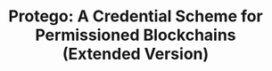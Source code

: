 ---
layout: post
year: 2022
title: "Protego: A Credential Scheme for Permissioned Blockchains (Extended Version)"
authors: Aisling Connolly, Jerome Deschamps, Pascal Lafourcade, Octavio Perez Kempner
venue: IACR Cryptology ePrint Archive Report 2022/661
pdf: https://eprint.iacr.org/2022/661.pdf
web: https://eprint.iacr.org
bib: 
github: 
talk: 
pub: 
---